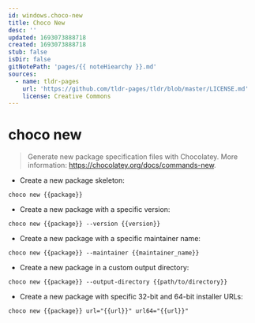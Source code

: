 ```yaml
---
id: windows.choco-new
title: Choco New
desc: ''
updated: 1693073888718
created: 1693073888718
stub: false
isDir: false
gitNotePath: 'pages/{{ noteHiearchy }}.md'
sources:
  - name: tldr-pages
    url: 'https://github.com/tldr-pages/tldr/blob/master/LICENSE.md'
    license: Creative Commons
---
```

# choco new

> Generate new package specification files with Chocolatey.
> More information: <https://chocolatey.org/docs/commands-new>.

- Create a new package skeleton:

`choco new {{package}}`

- Create a new package with a specific version:

`choco new {{package}} --version {{version}}`

- Create a new package with a specific maintainer name:

`choco new {{package}} --maintainer {{maintainer_name}}`

- Create a new package in a custom output directory:

`choco new {{package}} --output-directory {{path/to/directory}}`

- Create a new package with specific 32-bit and 64-bit installer URLs:

`choco new {{package}} url="{{url}}" url64="{{url}}"`

